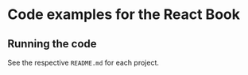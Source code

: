 # Code examples for the React Book

## Running the code

See the respective `README.md` for each project.
